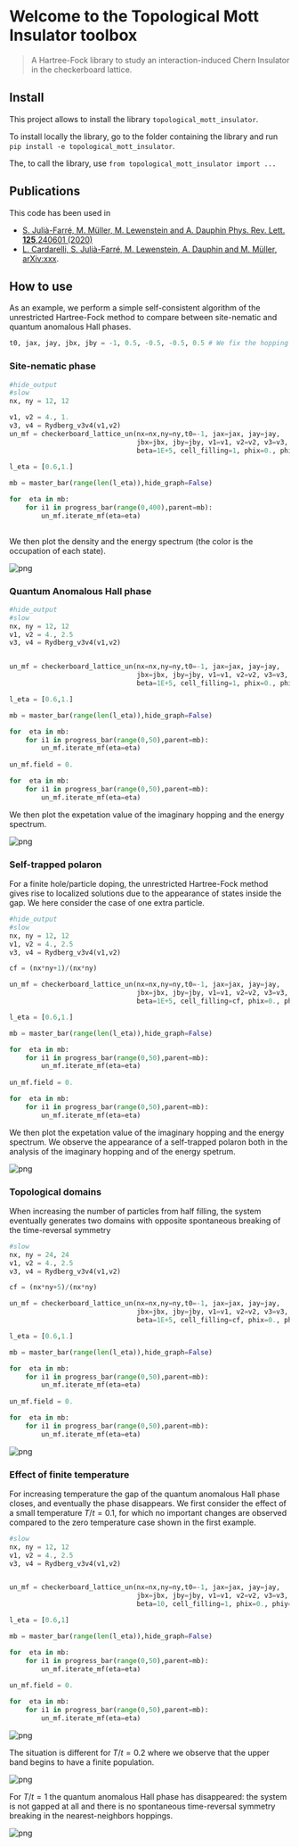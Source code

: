 # Welcome to the Topological Mott Insulator toolbox
> A Hartree-Fock library to study an interaction-induced Chern Insulator in the checkerboard lattice. <br>


## Install



This project allows to install the library `topological_mott_insulator`.

To install locally the library, go to the folder containing the library and run `pip install -e topological_mott_insulator`.

The, to call the library, use `from topological_mott_insulator import ...`

## Publications
This code has been used in 
- [S. Julià-Farré, M. Müller, M. Lewenstein and A. Dauphin Phys. Rev. Lett. **125**,240601 (2020)](https://doi.org/10.1103/PhysRevLett.125.240601)
- [L. Cardarelli, S. Julià-Farré, M. Lewenstein, A. Dauphin and M. Müller, arXiv:xxx]().

## How to use

As an example, we perform a simple self-consistent algorithm of the unrestricted Hartree-Fock method to compare between site-nematic and quantum anomalous Hall phases.

```python
t0, jax, jay, jbx, jby = -1, 0.5, -0.5, -0.5, 0.5 # We fix the hopping parameters of the Hamiltonian
```

### Site-nematic phase

```python
#hide_output
#slow
nx, ny = 12, 12

v1, v2 = 4., 1.
v3, v4 = Rydberg_v3v4(v1,v2)
un_mf = checkerboard_lattice_un(nx=nx,ny=ny,t0=-1, jax=jax, jay=jay, 
		                        jbx=jbx, jby=jby, v1=v1, v2=v2, v3=v3, v4=v4,
		                        beta=1E+5, cell_filling=1, phix=0., phiy=0., cylinder=False, field=0.*1j, induce='nothing', border=False)
    
l_eta = [0.6,1.]

mb = master_bar(range(len(l_eta)),hide_graph=False)

for  eta in mb:
    for i1 in progress_bar(range(0,400),parent=mb):
        un_mf.iterate_mf(eta=eta)
    
```

We then plot the density and the energy spectrum (the color is the occupation of each state).


![png](docs/images/output_9_0.png)


### Quantum Anomalous Hall phase

```python
#hide_output
#slow
nx, ny = 12, 12
v1, v2 = 4., 2.5
v3, v4 = Rydberg_v3v4(v1,v2)


un_mf = checkerboard_lattice_un(nx=nx,ny=ny,t0=-1, jax=jax, jay=jay, 
		                        jbx=jbx, jby=jby, v1=v1, v2=v2, v3=v3, v4=v4,
		                        beta=1E+5, cell_filling=1, phix=0., phiy=0., cylinder=False, field=0.1*1j, induce='nothing', border=False)

l_eta = [0.6,1.]

mb = master_bar(range(len(l_eta)),hide_graph=False)

for  eta in mb:
    for i1 in progress_bar(range(0,50),parent=mb):
        un_mf.iterate_mf(eta=eta)
    
un_mf.field = 0.

for  eta in mb:
    for i1 in progress_bar(range(0,50),parent=mb):
        un_mf.iterate_mf(eta=eta)
```

We then plot the expetation value of the imaginary hopping and the energy spectrum. 


![png](docs/images/output_13_0.png)


### Self-trapped polaron

For a finite hole/particle doping, the unrestricted Hartree-Fock method gives rise to localized solutions due to the appearance of states inside the gap. We here consider the case of one extra particle.

```python
#hide_output
#slow
nx, ny = 12, 12
v1, v2 = 4., 2.5
v3, v4 = Rydberg_v3v4(v1,v2)

cf = (nx*ny+1)/(nx*ny)

un_mf = checkerboard_lattice_un(nx=nx,ny=ny,t0=-1, jax=jax, jay=jay, 
		                        jbx=jbx, jby=jby, v1=v1, v2=v2, v3=v3, v4=v4,
		                        beta=1E+5, cell_filling=cf, phix=0., phiy=0., cylinder=False, field=0.1*1j, induce='nothing', border=False)

l_eta = [0.6,1.]

mb = master_bar(range(len(l_eta)),hide_graph=False)

for  eta in mb:
    for i1 in progress_bar(range(0,50),parent=mb):
        un_mf.iterate_mf(eta=eta)
    
un_mf.field = 0.

for  eta in mb:
    for i1 in progress_bar(range(0,50),parent=mb):
        un_mf.iterate_mf(eta=eta)

```

We then plot the expetation value of the imaginary hopping and the energy spectrum. We observe the appearance of a self-trapped polaron both in the analysis of the imaginary hopping and of the energy spetrum.


![png](docs/images/output_18_0.png)


### Topological domains

When increasing the number of particles from half filling, the system eventually generates two domains with opposite spontaneous breaking of the time-reversal symmetry

```python
#slow
nx, ny = 24, 24
v1, v2 = 4., 2.5
v3, v4 = Rydberg_v3v4(v1,v2)

cf = (nx*ny+5)/(nx*ny)

un_mf = checkerboard_lattice_un(nx=nx,ny=ny,t0=-1, jax=jax, jay=jay, 
		                        jbx=jbx, jby=jby, v1=v1, v2=v2, v3=v3, v4=v4,
		                        beta=1E+5, cell_filling=cf, phix=0., phiy=0., cylinder=False, field=0.*1j, induce='nothing', border=False)

l_eta = [0.6,1.]

mb = master_bar(range(len(l_eta)),hide_graph=False)

for  eta in mb:
    for i1 in progress_bar(range(0,50),parent=mb):
        un_mf.iterate_mf(eta=eta)
    
un_mf.field = 0.

for  eta in mb:
    for i1 in progress_bar(range(0,50),parent=mb):
        un_mf.iterate_mf(eta=eta)
```










![png](docs/images/output_22_0.png)


### Effect of finite temperature 

For increasing temperature the gap of the quantum anomalous Hall phase closes, and eventually the phase disappears. We first consider the effect of a small temperature $T/t=0.1$, for which no important changes are observed compared to the zero temperature case shown in the first example.

```python
#slow
nx, ny = 12, 12
v1, v2 = 4., 2.5
v3, v4 = Rydberg_v3v4(v1,v2)


un_mf = checkerboard_lattice_un(nx=nx,ny=ny,t0=-1, jax=jax, jay=jay, 
		                        jbx=jbx, jby=jby, v1=v1, v2=v2, v3=v3, v4=v4,
		                        beta=10, cell_filling=1, phix=0., phiy=0., cylinder=False, field=0.1*1j, induce='nothing', border=False)

l_eta = [0.6,1]

mb = master_bar(range(len(l_eta)),hide_graph=False)

for  eta in mb:
    for i1 in progress_bar(range(0,50),parent=mb):
        un_mf.iterate_mf(eta=eta)
    
un_mf.field = 0.

for  eta in mb:
    for i1 in progress_bar(range(0,50),parent=mb):
        un_mf.iterate_mf(eta=eta)
```










![png](docs/images/output_26_0.png)


The situation is different for $T/t=0.2$ where we observe that the upper band begins to have a finite population.










![png](docs/images/output_28_2.png)


For $T/t=1$ the quantum anomalous Hall phase has disappeared: the system is not gapped at all and there is no spontaneous time-reversal symmetry breaking in the nearest-neighbors hoppings.










![png](docs/images/output_30_2.png)

